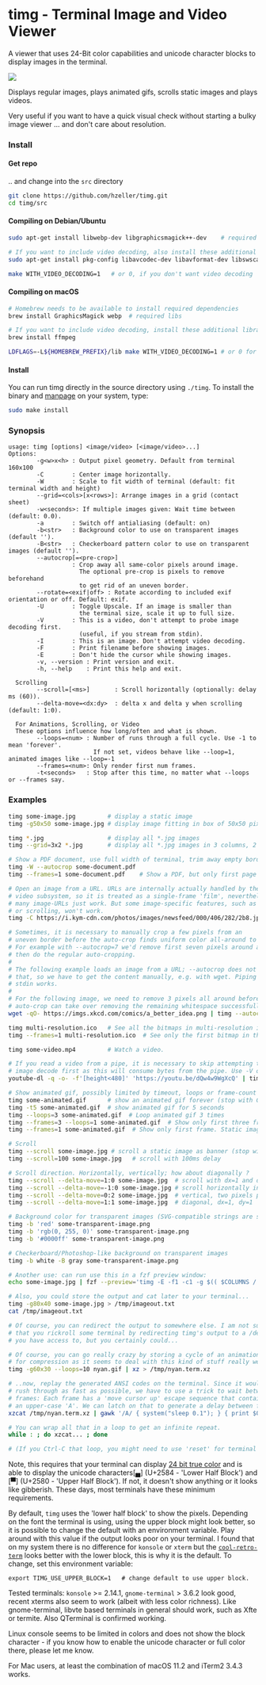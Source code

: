 timg - Terminal Image and Video Viewer
======================================

A viewer that uses 24-Bit color capabilities and unicode character blocks
to display images in the terminal.

![](./img/sunflower-term.png)

Displays regular images, plays animated gifs, scrolls static images and
plays videos.

Very useful if you want to have a quick visual check without starting a
bulky image viewer ... and don't care about resolution.

### Install

#### Get repo

.. and change into the `src` directory

```bash
git clone https://github.com/hzeller/timg.git
cd timg/src
```

#### Compiling on Debian/Ubuntu
```bash
sudo apt-get install libwebp-dev libgraphicsmagick++-dev    # required libs.

# If you want to include video decoding, also install these additional libraries
sudo apt-get install pkg-config libavcodec-dev libavformat-dev libswscale-dev

make WITH_VIDEO_DECODING=1   # or 0, if you don't want video decoding
```

#### Compiling on macOS
```bash
# Homebrew needs to be available to install required dependencies
brew install GraphicsMagick webp  # required libs

# If you want to include video decoding, install these additional libraries
brew install ffmpeg

LDFLAGS=-L${HOMEBREW_PREFIX}/lib make WITH_VIDEO_DECODING=1 # or 0 for no video
```

#### Install

You can run timg directly in the source directory using `./timg`. To install
the binary and [manpage](man/timg.1.md) on your system, type:

```bash
sudo make install
```


### Synopsis

```
usage: timg [options] <image/video> [<image/video>...]
Options:
        -g<w>x<h> : Output pixel geometry. Default from terminal 160x100
        -C        : Center image horizontally.
        -W        : Scale to fit width of terminal (default: fit terminal width and height)
        --grid=<cols>[x<rows>]: Arrange images in a grid (contact sheet)
        -w<seconds>: If multiple images given: Wait time between (default: 0.0).
        -a        : Switch off antialiasing (default: on)
        -b<str>   : Background color to use on transparent images (default '').
        -B<str>   : Checkerboard pattern color to use on transparent images (default '').
        --autocrop[=<pre-crop>]
                  : Crop away all same-color pixels around image.
                    The optional pre-crop is pixels to remove beforehand
                    to get rid of an uneven border.
        --rotate=<exif|off> : Rotate according to included exif orientation or off. Default: exif.
        -U        : Toggle Upscale. If an image is smaller than
                    the terminal size, scale it up to full size.
        -V        : This is a video, don't attempt to probe image decoding first.
                    (useful, if you stream from stdin).
        -I        : This is an image. Don't attempt video decoding.
        -F        : Print filename before showing images.
        -E        : Don't hide the cursor while showing images.
        -v, --version : Print version and exit.
        -h, --help    : Print this help and exit.

  Scrolling
        --scroll=[<ms>]       : Scroll horizontally (optionally: delay ms (60)).
        --delta-move=<dx:dy>  : delta x and delta y when scrolling (default: 1:0).

  For Animations, Scrolling, or Video
  These options influence how long/often and what is shown.
        --loops=<num> : Number of runs through a full cycle. Use -1 to mean 'forever'.
                        If not set, videos behave like --loop=1, animated images like --loop=-1
        --frames=<num>: Only render first num frames.
        -t<seconds>   : Stop after this time, no matter what --loops or --frames say.
```

### Examples
```bash
timg some-image.jpg         # display a static image
timg -g50x50 some-image.jpg # display image fitting in box of 50x50 pixel

timg *.jpg                  # display all *.jpg images
timg --grid=3x2 *.jpg       # display all *.jpg images in 3 columns, 2 rows

# Show a PDF document, use full width of terminal, trim away empty border
timg -W --autocrop some-document.pdf
timg --frames=1 some-document.pdf    # Show a PDF, but only first page

# Open an image from a URL. URLs are internally actually handled by the
# video subsystem, so it is treated as a single-frame 'film', nevertheless,
# many image-URLs just work. But some image-specific features, such as trimming
# or scrolling, won't work.
timg -C https://i.kym-cdn.com/photos/images/newsfeed/000/406/282/2b8.jpg

# Sometimes, it is necessary to manually crop a few pixels from an
# uneven border before the auto-crop finds uniform color all-around to remove.
# For example with --autocrop=7 we'd remove first seven pixels around an image,
# then do the regular auto-cropping.
#
# The following example loads an image from a URL; --autocrop does not work with
# that, so we have to get the content manually, e.g. with wget. Piping to
# stdin works.
#
# For the following image, we need to remove 3 pixels all around before
# auto-crop can take over removing the remaining whitespace successfully:
wget -qO- https://imgs.xkcd.com/comics/a_better_idea.png | timg --autocrop=3 -

timg multi-resolution.ico   # See all the bitmaps in multi-resolution icons-file
timg --frames=1 multi-resolution.ico  # See only the first bitmap in that file

timg some-video.mp4         # Watch a video.

# If you read a video from a pipe, it is necessary to skip attempting the
# image decode first as this will consume bytes from the pipe. Use -V option.
youtube-dl -q -o- -f'[height<480]' 'https://youtu.be/dQw4w9WgXcQ' | timg -V -

# Show animated gif, possibly limited by timeout, loops or frame-count
timg some-animated.gif      # show an animated gif forever (stop with Ctrl-C)
timg -t5 some-animated.gif  # show animated gif for 5 seconds
timg --loops=3 some-animated.gif  # Loop animated gif 3 times
timg --frames=3 --loops=1 some-animated.gif  # Show only first three frames
timg --frames=1 some-animated.gif  # Show only first frame. Static image.

# Scroll
timg --scroll some-image.jpg # scroll a static image as banner (stop with Ctrl-C)
timg --scroll=100 some-image.jpg   # scroll with 100ms delay

# Scroll direction. Horizontally, vertically; how about diagonally ?
timg --scroll --delta-move=1:0 some-image.jpg  # scroll with dx=1 and dy=0, so horizontally.
timg --scroll --delta-move=-1:0 some-image.jpg # scroll horizontally in reverse direction.
timg --scroll --delta-move=0:2 some-image.jpg  # vertical, two pixels per step.
timg --scroll --delta-move=1:1 some-image.jpg  # diagonal, dx=1, dy=1

# Background color for transparent images (SVG-compatible strings are supported)
timg -b 'red' some-transparent-image.png
timg -b 'rgb(0, 255, 0)' some-transparent-image.png
timg -b '#0000ff' some-transparent-image.png

# Checkerboard/Photoshop-like background on transparent images
timg -b white -B gray some-transparent-image.png

# Another use: can run use this in a fzf preview window:
echo some-image.jpg | fzf --preview='timg -E -f1 -c1 -g $(( $COLUMNS / 2 - 4 ))x$(( $FZF_PREVIEW_HEIGHT * 2 )) {}'

# Also, you could store the output and cat later to your terminal...
timg -g80x40 some-image.jpg > /tmp/imageout.txt
cat /tmp/imageout.txt

# Of course, you can redirect the output to somewhere else. I am not suggesting
# that you rickroll some terminal by redirecting timg's output to a /dev/pts/*
# you have access to, but you certainly could...

# Of course, you can go really crazy by storing a cycle of an animation. Use xz
# for compression as it seems to deal with this kind of stuff really well:
timg -g60x30 --loops=10 nyan.gif | xz > /tmp/nyan.term.xz

# ..now, replay the generated ANSI codes on the terminal. Since it would
# rush through as fast as possible, we have to use a trick to wait between
# frames: Each frame has a 'move cursor up' escape sequence that contains
# an upper-case 'A'. We can latch on that to generate a delay between frames:
xzcat /tmp/nyan.term.xz | gawk '/A/ { system("sleep 0.1"); } { print $0 }'

# You can wrap all that in a loop to get an infinite repeat.
while : ; do xzcat... ; done

# (If you Ctrl-C that loop, you might need to use 'reset' for terminal sanity)
```

Note, this requires that your terminal can display
[24 bit true color][24-bit-term] and is able to display the unicode
characters[▄] (U+2584 - 'Lower Half Block') and [▀] (U+2580 - 'Upper Half Block').
If not, it doesn't show anything or it looks like gibberish. These days, most
terminals have these minimum requirements.

By default, `timg` uses the 'lower half block' to show the pixels. Depending
on the font the terminal is using, using the upper block might look better,
so it is possible to change the default with an environment variable.
Play around with this value if the output looks poor on your terminal. I found
that on my system there is no difference for `konsole` or `xterm` but the
[`cool-retro-term`][cool-retro-term] looks better with the lower block, this is why it is the
default. To change, set this environment variable:

```
export TIMG_USE_UPPER_BLOCK=1   # change default to use upper block.
```

Tested terminals: `konsole` >= 2.14.1, `gnome-terminal` > 3.6.2 look good,
recent xterms also seem to work (albeit with less color richness).
Like gnome-terminal, libvte based terminals in general should work, such as
Xfte or termite.
Also QTerminal is confirmed working.

Linux console seems to be limited in colors and does not show the block
character - if you know how to enable the unicode character or full color
there, please let me know.

For Mac users, at least the combination of macOS 11.2 and iTerm2 3.4.3 works.

[24-bit-term]: https://gist.github.com/XVilka/8346728
[cool-retro-term]: https://github.com/Swordfish90/cool-retro-term
